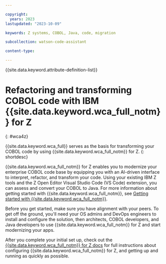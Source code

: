 ```yaml
---

copyright:
  years: 2023
lastupdated: "2023-10-09"

keywords: Z systems, COBOL, Java, code, migration

subcollection: watson-code-assistant

content-type:

---
```


{{site.data.keyword.attribute-definition-list}}

# Refactoring and transforming COBOL code with IBM {{site.data.keyword.wca_full_notm}} for Z
{: #wca4z}


{{site.data.keyword.wca_full}} serves as the basis for transforming your COBOL code by using {{site.data.keyword.wca_full_notm}} for Z.
{: shortdesc}

{{site.data.keyword.wca_full_notm}} for Z enables you to modernize your enterprise COBOL code base by equipping you with an AI-driven interface to interpret, refactor, and transform your code. Using your existing IBM Z tools and the Z Open Editor Visual Studio Code (VS Code) extension, you can assess and convert your COBOL to Java. For more information about getting started with {{site.data.keyword.wca_full_notm}}, see [Getting started with {{site.data.keyword.wca_full_notm}}](./getting-started.md).

Before you get started, make sure you have alignment with your peers. To get off the ground, you'll need your OS admins and DevOps engineers to install and configure the solution, then architects, COBOL developers, and Java developers to use {{site.data.keyword.wca_full_notm}} for Z and start modernizing your apps.

After you complete your initial set up, check out the [{{site.data.keyword.wca_full_notm}} for Z docs](https://www.ibm.com/docs/watsonx-code-assistant-4z/1.0) for full instructions about configuring {{site.data.keyword.wca_full_notm}} for Z, and getting up and running as quickly as possible.
